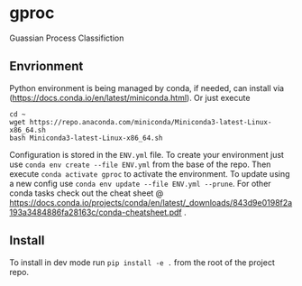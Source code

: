 # gproc
Guassian Process Classifiction

## Envrionment
Python environment is being managed by conda, if needed, can install via (https://docs.conda.io/en/latest/miniconda.html).
Or just execute 
```
cd ~
wget https://repo.anaconda.com/miniconda/Miniconda3-latest-Linux-x86_64.sh
bash Miniconda3-latest-Linux-x86_64.sh
```
Configuration is stored in the `ENV.yml` file.
To create your environment just use `conda env create --file ENV.yml` from the base of the repo.
Then execute `conda activate gproc` to activate the environment.
To update using a new config use `conda env update --file ENV.yml --prune`.
For other conda tasks check out the cheat sheet @ https://docs.conda.io/projects/conda/en/latest/_downloads/843d9e0198f2a193a3484886fa28163c/conda-cheatsheet.pdf .

## Install
To install in dev mode run `pip install -e .` from the root of the project repo.
